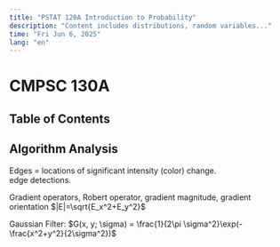 ```yaml
---
title: "PSTAT 120A Introduction to Probability"
description: "Content includes distributions, random variables..."
time: "Fri Jun 6, 2025"
lang: "en"
---
```


# CMPSC 130A

## Table of Contents

## Algorithm Analysis

Edges = locations of significant intensity (color) change.  
edge detections.  

Gradient operators, Robert operator, 
gradient magnitude, gradient orientation $|E|=\sqrt{E_x^2+E_y^2}$

Gaussian Filter: $G(x, y; \sigma) = \frac{1}{2\pi \sigma^2}\exp(-\frac{x^2+y^2}{2\sigma^2})$
